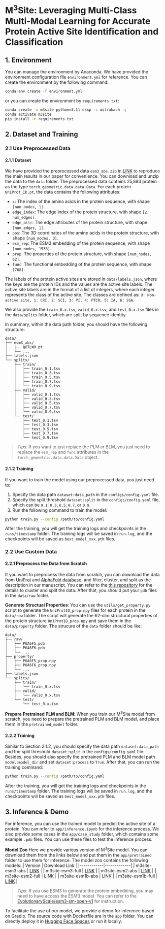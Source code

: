 # M<sup>3</sup>Site: Leveraging Multi-Class Multi-Modal Learning for Accurate Protein Active Site Identification and Classification

## 1. Environment

You can manage the environment by Anaconda. We have provided the environment configuration file `environment.yml` for reference. You can create the environment by the following command:
```bash
conda env create -f environment.yml
```
or you can create the environment by `requirements.txt`:
```bash
conda create -n m3site python=3.11 dssp -c ostrokach -y
conda activate m3site
pip install -r requirements.txt
```

## 2. Dataset and Training

### 2.1 Use Preprocessed Data

#### 2.1.1 Dataset

We have provided the preprocessed data `esm3_abs.zip` in [LINK](https://pan.baidu.com/s/1JP3OgoU7reIbSsz-RFwiXQ?pwd=5dnb) to reproduce the main results in our paper for convenience. You can download and unzip the data to the `data` folder. The preprocessed data contains 25,883 protein as the type `torch_geometric.data.data.Data`. For each protein `UniProt_ID.pt`, the data contains the following attributes:
- `x`: The index of the amino acids in the protein sequence, with shape `[num_nodes, 1]`.
- `edge_index`: The edge index of the protein structure, with shape `[2, num_edges]`.
- `edge_attr`: The edge attributes of the protein structure, with shape `[num_edges, 1]`.
- `pos`: The 3D coordinates of the amino acids in the protein structure, with shape `[num_nodes, 3]`.
- `esm_rep`: The ESM3 embedding of the protein sequence, with shape `[num_nodes, 1536]`.
- `prop`: The properties of the protein structure, with shape `[num_nodes, 62]`.
- `func`: The functional embedding of the protein sequence, with shape `[768]`.

The labels of the protein active sites are stored in `data/labels.json`, where the keys are the protein IDs and the values are the active site labels. The active site labels are in the format of a list of integers, where each integer represents the class of the active site. The classes are defined as: `0: Non-active site, 1: CRI, 2: SCI, 3: PI, 4: PTCR, 5: IA, 6: SSA`.

We also provide the `train_0.x.tsv`, `valid_0.x.tsv`, and `test_0.x.tsv` files in the `data/splits` folder, which are split by sequence identity.

In summary, within the data path folder, you should have the following structure:
```
data/
├── esm3_abs/
│   ├── Q0TLW0.pt
│   └── ...
├── labels.json
└── splits/
    ├── train/
    │   ├── train_0.1.tsv
    │   ├── train_0.3.tsv
    │   ├── train_0.5.tsv
    │   ├── train_0.7.tsv
    │   └── train_0.9.tsv
    ├── valid/
    │   ├── valid_0.1.tsv
    │   ├── valid_0.3.tsv
    │   ├── valid_0.5.tsv
    │   ├── valid_0.7.tsv
    │   └── valid_0.9.tsv
    └── test/
        ├── test_0.1.tsv
        ├── test_0.3.tsv
        ├── test_0.5.tsv
        ├── test_0.7.tsv
        └── test_0.9.tsv
```

> *Tips*: If you want to just replace the PLM or BLM, you just need to replace the `esm_rep` and `func` attributes in the `torch_geometric.data.data.Data` object.

#### 2.1.2 Training

If you want to train the model using our preprocessed data, you just need to:
1. Specify the data path `dataset:data_path` in the `configs/config.yaml` file. 
2. Specify the split threshold `dataset:split` in the `configs/config.yaml` file, which can be `0.1`, `0.3`, `0.5`, `0.7`, or `0.9`.
3. Run the following command to train the model:
```bash
python train.py --config /path/to/config.yaml
```

After the training, you will get the training logs and checkpoints in the `runs/timestamp` folder. The training logs will be saved in `run.log`, and the checkpoints will be saved as `best_model_xxx.pth` files.

### 2.2 Use Custom Data

#### 2.2.1 Preprocess the Data from Scratch

If you want to preprocess the data from scratch, you can download the data from [UniProt](https://www.uniprot.org/) and [AlphaFold database](https://alphafold.com/). and filter, cluster, and split as the description in our manuscript. You can refer to the [this repository](https://github.com/Gift-OYS/MMSite) for the details to cluster and split the data. After that, you should put your `pdb` files in the `data/raw` folder.

**Generate Structual Properties**: You can use the `utils/get_property.py` script to generate the `UniProtID_prop.npy` files for each protein in the `data/raw` folder. The script will generate the 62-dim structural properties of the protein structure `UniProtID_prop.npy` and save them in the `data/property` folder. The strucure of the `data` folder should be like:
```
data/
├── raw/
│   ├── P0A6F5.pdb
│   ├── P0A6F6.pdb
│   └── ...
├── property/
│   ├── P0A6F5_prop.npy
│   ├── P0A6F6_prop.npy
│   └── ...
├── labels.json
└── splits/
    ├── train/
    │   └── train_0.x.tsv
    ├── valid/
    │   └── valid_0.x.tsv
    └── test/
        └── test_0.x.tsv
```

**Prepare Pretrained PLM and BLM**: When you train our M<sup>3</sup>Site model from scratch, you need to prepare the pretrained PLM and BLM model, and place them in the `pretrained_model` folder.

#### 2.2.2 Training

Similar to Section 2.1.2, you should specify the data path `dataset:data_path` and the split threshold `dataset:split` in the `configs/config.yaml` file. Besides, you should also specify the pretrained PLM and BLM model path `model:model_dir` and set `dataset:process` to `True`. After that, you can run the training command:
```bash
python train.py --config /path/to/config.yaml
```
After the training, you will get the training logs and checkpoints in the `runs/timestamp` folder. The training logs will be saved in `run.log`, and the checkpoints will be saved as `best_model_xxx.pth` files.

## 3. Inference & Demo

For inference, you can use the trained model to predict the active site of a protein. You can refer to `app/inference.ipynb` for the inference process. We also provide some cases in the `app/case_study` folder, which contains some example `.pdb` files. You can use these files to test the inference process.

**Model Zoo**
Here we provide various version of M<sup>3</sup>Site model. You can download them from the links below and put them in the `app/pretrained` folder to use them for inference. The model zoo contains the following models:
| Version | Download Link |
|------------|-------------|
| m3site-esm3-abs | [LINK](https://pan.baidu.com/s/1EyfESnZDxsGpSeVLouxXBQ?pwd=dcjt) |
| m3site-esm3-full | [LINK](https://pan.baidu.com/s/1EYFfGxpsmhPAK9ggbJl47A?pwd=4cqy) |
| m3site-esm2-abs | [LINK](https://pan.baidu.com/s/10kpfNKUcXzbZol70N4nHow?pwd=6nrn) |
| m3site-esm2-full | [LINK](https://pan.baidu.com/s/1aZ4ug5F8ns9U6jmcSCrQig?pwd=ehhr) |
| m3site-esm1b-abs | [LINK](https://pan.baidu.com/s/1A4uF8anGw4evTwrSvbspew?pwd=7j9e) |
| m3site-esm1b-full | [LINK](https://pan.baidu.com/s/1mCDLSCxzzs2aBo2ngNEBHQ?pwd=ek7u) |

> *Tips*: If you use ESM3 to generate the protein embedding, you may need to have access the ESM3 model. You can refer to the [EvolutionaryScale/esm3-sm-open-v1](https://huggingface.co/EvolutionaryScale/esm3-sm-open-v1) for instruction.

To facilitate the use of our model, we provide a demo for inference based on Gradio. The source code with Dockerfile are in the `app` folder. You can directly deploy it in [Hugging Face Spaces](https://huggingface.co/spaces) or run it locally.
